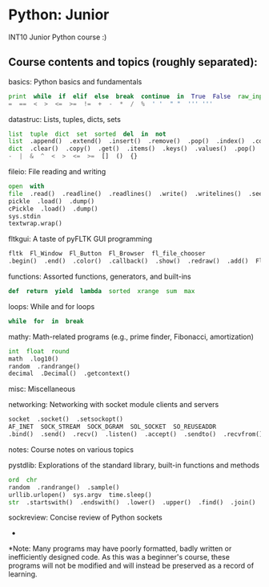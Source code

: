 Python: Junior
==============

INT10 Junior Python course :)

Course contents and topics (roughly separated):
-----------------------------

basics: Python basics and fundamentals
```python
print  while  if  elif  else  break  continue  in  True  False  raw_input  int  str  range  [:]
=  ==  <  >  <=  >=  !=  +  -  *  /  %  ' '  " "  ''' '''
```
datastruc: Lists, tuples, dicts, sets
```python
list  tuple  dict  set  sorted  del  in  not 
list  .append()  .extend()  .insert()  .remove()  .pop()  .index()  .count()  .sort()  .reverse()
dict  .clear()  .copy()  .get()  .items()  .keys()  .values()  .pop()
-  |  &  ^  <  >  <=  >=  []  ()  {}
```
fileio: File reading and writing
```python
open  with  
file  .read()  .readline()  .readlines()  .write()  .writelines()  .seek()  .close()
pickle  .load()  .dump()
cPickle  .load()  .dump()
sys.stdin  
textwrap.wrap()
```
fltkgui: A taste of pyFLTK GUI programming
```python
fltk  Fl_Window  Fl_Button  Fl_Browser  fl_file_chooser
.begin()  .end()  .color()  .callback()  .show()  .redraw()  .add()  Fl.run()
```
functions: Assorted functions, generators, and built-ins
```python
def  return  yield  lambda  sorted  xrange  sum  max
```
loops: While and for loops
```python
while  for  in  break
```
mathy: Math-related programs (e.g., prime finder, Fibonacci, amortization)
```python
int  float  round
math  .log10()
random  .randrange()
decimal  .Decimal()  .getcontext()
```
misc: Miscellaneous

networking: Networking with socket module clients and servers
```python
socket  .socket()  .setsockopt()
AF_INET  SOCK_STREAM  SOCK_DGRAM  SOL_SOCKET  SO_REUSEADDR
.bind()  .send()  .recv()  .listen()  .accept()  .sendto()  .recvfrom()  .close()
```
notes: Course notes on various topics

pystdlib: Explorations of the standard library, built-in functions and methods
```python
ord  chr
random  .randrange()  .sample()
urllib.urlopen()  sys.argv  time.sleep()
str  .startswith()  .endswith()  .lower()  .upper()  .find()  .join()  .replace()  .split()  .strip()
```
sockreview: Concise review of Python sockets

-
*Note: Many programs may have poorly formatted, badly written or inefficiently designed code.
As this was a beginner's course, these programs will not be modified and will instead be preserved as a record of learning.

